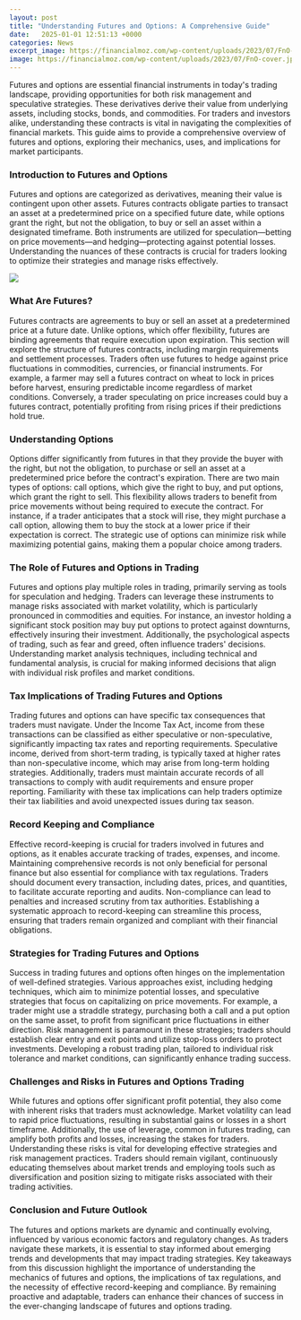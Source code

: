 ```yaml
---
layout: post
title: "Understanding Futures and Options: A Comprehensive Guide"
date:   2025-01-01 12:51:13 +0000
categories: News
excerpt_image: https://financialmoz.com/wp-content/uploads/2023/07/FnO-cover.jpg
image: https://financialmoz.com/wp-content/uploads/2023/07/FnO-cover.jpg
---
```


Futures and options are essential financial instruments in today's trading landscape, providing opportunities for both risk management and speculative strategies. These derivatives derive their value from underlying assets, including stocks, bonds, and commodities. For traders and investors alike, understanding these contracts is vital in navigating the complexities of financial markets. This guide aims to provide a comprehensive overview of futures and options, exploring their mechanics, uses, and implications for market participants.
### Introduction to Futures and Options
Futures and options are categorized as derivatives, meaning their value is contingent upon other assets. Futures contracts obligate parties to transact an asset at a predetermined price on a specified future date, while options grant the right, but not the obligation, to buy or sell an asset within a designated timeframe. Both instruments are utilized for speculation—betting on price movements—and hedging—protecting against potential losses. Understanding the nuances of these contracts is crucial for traders looking to optimize their strategies and manage risks effectively.

![](https://financialmoz.com/wp-content/uploads/2023/07/FnO-cover.jpg)
### What Are Futures?
Futures contracts are agreements to buy or sell an asset at a predetermined price at a future date. Unlike options, which offer flexibility, futures are binding agreements that require execution upon expiration. This section will explore the structure of futures contracts, including margin requirements and settlement processes. Traders often use futures to hedge against price fluctuations in commodities, currencies, or financial instruments. For example, a farmer may sell a futures contract on wheat to lock in prices before harvest, ensuring predictable income regardless of market conditions. Conversely, a trader speculating on price increases could buy a futures contract, potentially profiting from rising prices if their predictions hold true.
### Understanding Options
Options differ significantly from futures in that they provide the buyer with the right, but not the obligation, to purchase or sell an asset at a predetermined price before the contract's expiration. There are two main types of options: call options, which give the right to buy, and put options, which grant the right to sell. This flexibility allows traders to benefit from price movements without being required to execute the contract. For instance, if a trader anticipates that a stock will rise, they might purchase a call option, allowing them to buy the stock at a lower price if their expectation is correct. The strategic use of options can minimize risk while maximizing potential gains, making them a popular choice among traders.
### The Role of Futures and Options in Trading
Futures and options play multiple roles in trading, primarily serving as tools for speculation and hedging. Traders can leverage these instruments to manage risks associated with market volatility, which is particularly pronounced in commodities and equities. For instance, an investor holding a significant stock position may buy put options to protect against downturns, effectively insuring their investment. Additionally, the psychological aspects of trading, such as fear and greed, often influence traders' decisions. Understanding market analysis techniques, including technical and fundamental analysis, is crucial for making informed decisions that align with individual risk profiles and market conditions.
### Tax Implications of Trading Futures and Options
Trading futures and options can have specific tax consequences that traders must navigate. Under the Income Tax Act, income from these transactions can be classified as either speculative or non-speculative, significantly impacting tax rates and reporting requirements. Speculative income, derived from short-term trading, is typically taxed at higher rates than non-speculative income, which may arise from long-term holding strategies. Additionally, traders must maintain accurate records of all transactions to comply with audit requirements and ensure proper reporting. Familiarity with these tax implications can help traders optimize their tax liabilities and avoid unexpected issues during tax season.
### Record Keeping and Compliance
Effective record-keeping is crucial for traders involved in futures and options, as it enables accurate tracking of trades, expenses, and income. Maintaining comprehensive records is not only beneficial for personal finance but also essential for compliance with tax regulations. Traders should document every transaction, including dates, prices, and quantities, to facilitate accurate reporting and audits. Non-compliance can lead to penalties and increased scrutiny from tax authorities. Establishing a systematic approach to record-keeping can streamline this process, ensuring that traders remain organized and compliant with their financial obligations.
### Strategies for Trading Futures and Options
Success in trading futures and options often hinges on the implementation of well-defined strategies. Various approaches exist, including hedging techniques, which aim to minimize potential losses, and speculative strategies that focus on capitalizing on price movements. For example, a trader might use a straddle strategy, purchasing both a call and a put option on the same asset, to profit from significant price fluctuations in either direction. Risk management is paramount in these strategies; traders should establish clear entry and exit points and utilize stop-loss orders to protect investments. Developing a robust trading plan, tailored to individual risk tolerance and market conditions, can significantly enhance trading success.
### Challenges and Risks in Futures and Options Trading
While futures and options offer significant profit potential, they also come with inherent risks that traders must acknowledge. Market volatility can lead to rapid price fluctuations, resulting in substantial gains or losses in a short timeframe. Additionally, the use of leverage, common in futures trading, can amplify both profits and losses, increasing the stakes for traders. Understanding these risks is vital for developing effective strategies and risk management practices. Traders should remain vigilant, continuously educating themselves about market trends and employing tools such as diversification and position sizing to mitigate risks associated with their trading activities.
### Conclusion and Future Outlook
The futures and options markets are dynamic and continually evolving, influenced by various economic factors and regulatory changes. As traders navigate these markets, it is essential to stay informed about emerging trends and developments that may impact trading strategies. Key takeaways from this discussion highlight the importance of understanding the mechanics of futures and options, the implications of tax regulations, and the necessity of effective record-keeping and compliance. By remaining proactive and adaptable, traders can enhance their chances of success in the ever-changing landscape of futures and options trading.